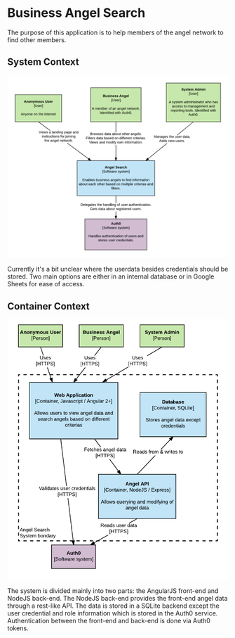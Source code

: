 # Business Angel Search

The purpose of this application is to help members of the angel network to find other members.

## System Context

![Business Angel Search - System context](docs/system-context.png)

Currently it's a  bit unclear where the userdata besides credentials should be stored. 
Two main options are either in an internal database or in Google Sheets for ease of access.

## Container Context

![Business Angel Search - Container context](docs/container-context.png)

The system is divided mainly into two parts: the AngularJS front-end and NodeJS back-end.
The NodeJS back-end provides the front-end angel data through a rest-like API. 
The data is stored in a SQLite backend except the user credential and role information which is stored in the Auth0 service.
Authentication between the front-end and back-end is done via Auth0 tokens.